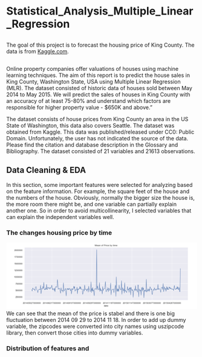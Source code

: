 # Statistical_Analysis_Multiple_Linear_Regression
##
The goal of this project is to forecast the housing price of King County.
The data is from [Kaggle.com](https://www.kaggle.com/shivachandel/kc-house-data/tasks).
##
Online property companies offer valuations of houses using machine learning techniques. The aim of this report is to predict the house sales in King County, Washington State, USA using Multiple Linear Regression (MLR). The dataset consisted of historic data of houses sold between May 2014 to May 2015.
We will predict the sales of houses in King County with an accuracy of at least 75-80% and understand which factors are responsible for higher property value - $650K and above.”

The dataset consists of house prices from King County an area in the US State of Washington, this data also covers Seattle. The dataset was obtained from Kaggle. This data was published/released under CC0: Public Domain. Unfortunately, the user has not indicated the source of the data. Please find the citation and database description in the Glossary and Bibliography.
The dataset consisted of 21 variables and 21613 observations.
## Data Cleaning & EDA
In this section, some important features were selected for analyzing based on the feature information. For example, the square feet of the house and the numbers of the house. Obviously, normally the bigger size the house is, the more room there might be, and one variable can partially explain another one. So in order to avoid multicollinearity, I selected variables that can explain the independent variables well.

### The changes housing price by time
![image/price.png](image/price.png)
We can see that the mean of the price is stabel and there is one big fluctuation between 2014 09 29  to 2014 11 18.
In order to add up dummy variable, the zipcodes were converted into city names using uszipcode library, then convert those cities into dummy variables.
###  Distribution of features and 
